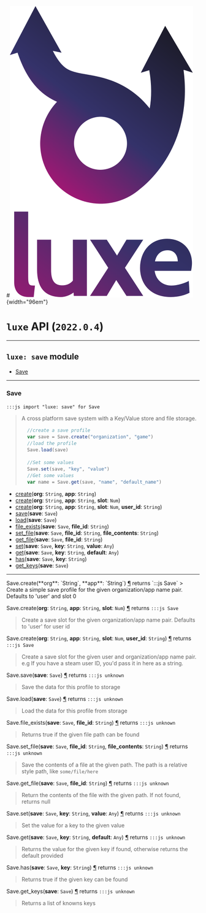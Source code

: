 #![](../images/luxe-dark.svg){width="96em"}

# `luxe` API (`2022.0.4`)  


---

## `luxe: save` module

- [Save](#save)   

---

### Save
`:::js import "luxe: save" for Save`
> A cross platform save system with a Key/Value store and file storage.
> 
>   ```js
>     //create a save profile
>     var save = Save.create("organization", "game")
>     //load the profile
>     Save.load(save)
>     
>     //Set some values
>     Save.set(save, "key", "value")
>     //Get some values
>     var name = Save.get(save, "name", "default_name")
>   ```

- [create](#Save.create+2)(**org**: `String`, **app**: `String`)
- [create](#Save.create+3)(**org**: `String`, **app**: `String`, **slot**: `Num`)
- [create](#Save.create+4)(**org**: `String`, **app**: `String`, **slot**: `Num`, **user_id**: `String`)
- [save](#Save.save)(**save**: `Save`)
- [load](#Save.load)(**save**: `Save`)
- [file_exists](#Save.file_exists+2)(**save**: `Save`, **file_id**: `String`)
- [set_file](#Save.set_file+3)(**save**: `Save`, **file_id**: `String`, **file_contents**: `String`)
- [get_file](#Save.get_file+2)(**save**: `Save`, **file_id**: `String`)
- [set](#Save.set+3)(**save**: `Save`, **key**: `String`, **value**: `Any`)
- [get](#Save.get+3)(**save**: `Save`, **key**: `String`, **default**: `Any`)
- [has](#Save.has+2)(**save**: `Save`, **key**: `String`)
- [get_keys](#Save.get_keys)(**save**: `Save`)

<hr/>
<endpoint module="luxe: save" class="Save" signature="create(org : String, app : String)"></endpoint>
<signature id="Save.create+2">Save.create(**org**: `String`, **app**: `String`)
<a class="headerlink" href="#Save.create+2" title="Permanent link">¶</a></signature>
<span class='api_ret'>returns</span> `:::js Save`
> Create a simple save profile for the given organization/app name pair. Defaults to 'user' and slot 0   

<endpoint module="luxe: save" class="Save" signature="create(org : String, app : String, slot : Num)"></endpoint>
<signature id="Save.create+3">Save.create(**org**: `String`, **app**: `String`, **slot**: `Num`)
<a class="headerlink" href="#Save.create+3" title="Permanent link">¶</a></signature>
<span class='api_ret'>returns</span> `:::js Save`
> Create a save slot for the given organization/app name pair. Defaults to 'user' for user id   

<endpoint module="luxe: save" class="Save" signature="create(org : String, app : String, slot : Num, user_id : String)"></endpoint>
<signature id="Save.create+4">Save.create(**org**: `String`, **app**: `String`, **slot**: `Num`, **user_id**: `String`)
<a class="headerlink" href="#Save.create+4" title="Permanent link">¶</a></signature>
<span class='api_ret'>returns</span> `:::js Save`
> Create a save slot for the given user and organization/app name pair. e.g If you have a steam user ID, you'd pass it in here as a string.   

<endpoint module="luxe: save" class="Save" signature="save(save : Save)"></endpoint>
<signature id="Save.save">Save.save(**save**: `Save`)
<a class="headerlink" href="#Save.save" title="Permanent link">¶</a></signature>
<span class='api_ret'>returns</span> `:::js unknown`
> Save the data for this profile to storage   

<endpoint module="luxe: save" class="Save" signature="load(save : Save)"></endpoint>
<signature id="Save.load">Save.load(**save**: `Save`)
<a class="headerlink" href="#Save.load" title="Permanent link">¶</a></signature>
<span class='api_ret'>returns</span> `:::js unknown`
> Load the data for this profile from storage   

<endpoint module="luxe: save" class="Save" signature="file_exists(save : Save, file_id : String)"></endpoint>
<signature id="Save.file_exists+2">Save.file_exists(**save**: `Save`, **file_id**: `String`)
<a class="headerlink" href="#Save.file_exists+2" title="Permanent link">¶</a></signature>
<span class='api_ret'>returns</span> `:::js unknown`
> Returns true if the given file path can be found   

<endpoint module="luxe: save" class="Save" signature="set_file(save : Save, file_id : String, file_contents : String)"></endpoint>
<signature id="Save.set_file+3">Save.set_file(**save**: `Save`, **file_id**: `String`, **file_contents**: `String`)
<a class="headerlink" href="#Save.set_file+3" title="Permanent link">¶</a></signature>
<span class='api_ret'>returns</span> `:::js unknown`
> Save the contents of a file at the given path. The path is a relative style path, like `some/file/here`   

<endpoint module="luxe: save" class="Save" signature="get_file(save : Save, file_id : String)"></endpoint>
<signature id="Save.get_file+2">Save.get_file(**save**: `Save`, **file_id**: `String`)
<a class="headerlink" href="#Save.get_file+2" title="Permanent link">¶</a></signature>
<span class='api_ret'>returns</span> `:::js unknown`
> Return the contents of the file with the given path. If not found, returns null   

<endpoint module="luxe: save" class="Save" signature="set(save : Save, key : String, value : Any)"></endpoint>
<signature id="Save.set+3">Save.set(**save**: `Save`, **key**: `String`, **value**: `Any`)
<a class="headerlink" href="#Save.set+3" title="Permanent link">¶</a></signature>
<span class='api_ret'>returns</span> `:::js unknown`
> Set the value for a key to the given value   

<endpoint module="luxe: save" class="Save" signature="get(save : Save, key : String, default : Any)"></endpoint>
<signature id="Save.get+3">Save.get(**save**: `Save`, **key**: `String`, **default**: `Any`)
<a class="headerlink" href="#Save.get+3" title="Permanent link">¶</a></signature>
<span class='api_ret'>returns</span> `:::js unknown`
> Returns the value for the given key if found, otherwise returns the default provided   

<endpoint module="luxe: save" class="Save" signature="has(save : Save, key : String)"></endpoint>
<signature id="Save.has+2">Save.has(**save**: `Save`, **key**: `String`)
<a class="headerlink" href="#Save.has+2" title="Permanent link">¶</a></signature>
<span class='api_ret'>returns</span> `:::js unknown`
> Returns true if the given key can be found   

<endpoint module="luxe: save" class="Save" signature="get_keys(save : Save)"></endpoint>
<signature id="Save.get_keys">Save.get_keys(**save**: `Save`)
<a class="headerlink" href="#Save.get_keys" title="Permanent link">¶</a></signature>
<span class='api_ret'>returns</span> `:::js unknown`
> Returns a list of knowns keys   


